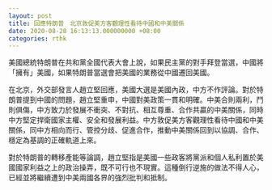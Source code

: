 ```yaml
---
layout: post
title: 回應特朗普　北京敦促美方客觀理性看待中國和中美關係
date: 2020-08-28 16:13:13.000000000 +08:00
categories: rthk
---
```


美國總統特朗普在共和黨全國代表大會上說，如果民主黨的對手拜登當選，中國將「擁有」美國，如果特朗普當選會把美國的業務從中國遷回美國。

在北京，外交部發言人趙立堅回應，美國大選是美國內政，中方不作評論。對於特朗普提到中國的問題，趙立堅重申，中國對美政策一貫和明確。中美合則兩利，鬥則俱傷，中方致力於發展不衝突、不對抗、相互尊重、合作共贏的中美關係，同時中方堅定捍衛國家主權、安全和發展利益。中方敦促美方客觀理性看待中國和中美關係，同中方相向而行、管控分歧、促進合作，推動中美關係回到以協調、合作、穩定為基調的正確軌道上來。

對於特朗普的轉移產能等論調，趙立堅指是美國一些政客將黨派和個人私利置於美國國家利益之上的政治操弄，既不可行也不現實。這種倒行逆施的做法不得人心，已經並將繼續遭到中美兩國各界的強烈批判和抵制。
